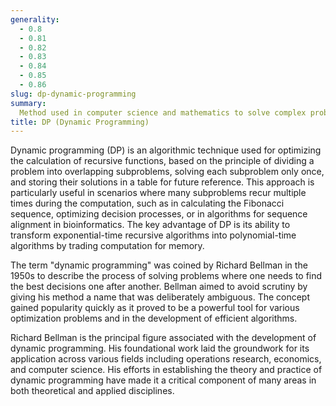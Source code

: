 ```yaml
---
generality:
  - 0.8
  - 0.81
  - 0.82
  - 0.83
  - 0.84
  - 0.85
  - 0.86
slug: dp-dynamic-programming
summary:
  Method used in computer science and mathematics to solve complex problems by breaking them down into simpler subproblems and solving each of these subproblems just once, storing their solutions.
title: DP (Dynamic Programming)
---
```


Dynamic programming (DP) is an algorithmic technique used for optimizing the calculation of recursive functions, based on the principle of dividing a problem into overlapping subproblems, solving each subproblem only once, and storing their solutions in a table for future reference. This approach is particularly useful in scenarios where many subproblems recur multiple times during the computation, such as in calculating the Fibonacci sequence, optimizing decision processes, or in algorithms for sequence alignment in bioinformatics. The key advantage of DP is its ability to transform exponential-time recursive algorithms into polynomial-time algorithms by trading computation for memory.

The term "dynamic programming" was coined by Richard Bellman in the 1950s to describe the process of solving problems where one needs to find the best decisions one after another. Bellman aimed to avoid scrutiny by giving his method a name that was deliberately ambiguous. The concept gained popularity quickly as it proved to be a powerful tool for various optimization problems and in the development of efficient algorithms.

Richard Bellman is the principal figure associated with the development of dynamic programming. His foundational work laid the groundwork for its application across various fields including operations research, economics, and computer science. His efforts in establishing the theory and practice of dynamic programming have made it a critical component of many areas in both theoretical and applied disciplines.
